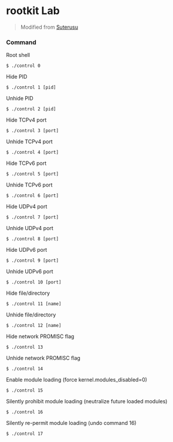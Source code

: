 # rootkit Lab

> Modified from [Suterusu](https://github.com/mncoppola/suterusu)

### Command

Root shell

    $ ./control 0

Hide PID

    $ ./control 1 [pid]

Unhide PID

    $ ./control 2 [pid]

Hide TCPv4 port

    $ ./control 3 [port]

Unhide TCPv4 port

    $ ./control 4 [port]

Hide TCPv6 port

    $ ./control 5 [port]

Unhide TCPv6 port

    $ ./control 6 [port]

Hide UDPv4 port

    $ ./control 7 [port]

Unhide UDPv4 port

    $ ./control 8 [port]

Hide UDPv6 port

    $ ./control 9 [port]

Unhide UDPv6 port

    $ ./control 10 [port]

Hide file/directory

    $ ./control 11 [name]

Unhide file/directory

    $ ./control 12 [name]

Hide network PROMISC flag

    $ ./control 13

Unhide network PROMISC flag

    $ ./control 14

Enable module loading (force kernel.modules_disabled=0)

    $ ./control 15

Silently prohibit module loading (neutralize future loaded modules)

    $ ./control 16

Silently re-permit module loading (undo command 16)

    $ ./control 17